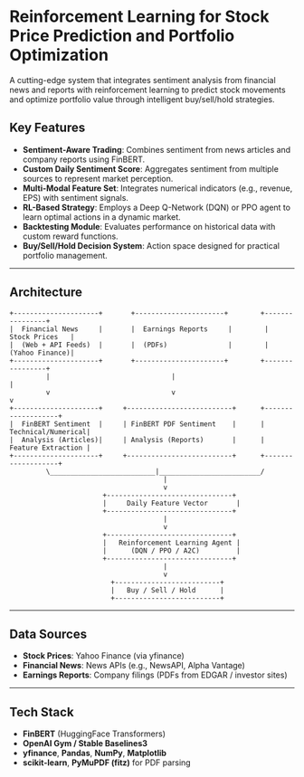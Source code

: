 # Reinforcement Learning for Stock Price Prediction and Portfolio Optimization

A cutting-edge system that integrates sentiment analysis from financial news and reports with reinforcement learning to predict stock movements and optimize portfolio value through intelligent buy/sell/hold strategies.

## Key Features
- **Sentiment-Aware Trading**: Combines sentiment from news articles and company reports using FinBERT.
- **Custom Daily Sentiment Score**: Aggregates sentiment from multiple sources to represent market perception.
- **Multi-Modal Feature Set**: Integrates numerical indicators (e.g., revenue, EPS) with sentiment signals.
- **RL-Based Strategy**: Employs a Deep Q-Network (DQN) or PPO agent to learn optimal actions in a dynamic market.
- **Backtesting Module**: Evaluates performance on historical data with custom reward functions.
- **Buy/Sell/Hold Decision System**: Action space designed for practical portfolio management.

---

## Architecture
```
+---------------------+       +----------------------+        +----------------+
|  Financial News     |       |  Earnings Reports     |        |  Stock Prices   |
|  (Web + API Feeds)  |       |  (PDFs)               |        |  (Yahoo Finance)|
+---------------------+       +----------------------+        +----------------+
         |                              |                              |
         v                              v                              v
+---------------------+     +--------------------------+      +-------------------+
|  FinBERT Sentiment  |     | FinBERT PDF Sentiment    |      |  Technical/Numerical|
|  Analysis (Articles)|     | Analysis (Reports)       |      |  Feature Extraction |
+---------------------+     +--------------------------+      +-------------------+
         \__________________________|_________________________/
                                      |
                                      v
                       +-------------------------------+
                       |     Daily Feature Vector       |
                       +-------------------------------+
                                      |
                                      v
                       +-------------------------------+
                       |   Reinforcement Learning Agent |
                       |      (DQN / PPO / A2C)         |
                       +-------------------------------+
                                      |
                                      v
                         +--------------------------+
                         |   Buy / Sell / Hold      |
                         +--------------------------+
```

---

## Data Sources
- **Stock Prices**: Yahoo Finance (via yfinance)
- **Financial News**: News APIs (e.g., NewsAPI, Alpha Vantage)
- **Earnings Reports**: Company filings (PDFs from EDGAR / investor sites)

---

## Tech Stack
- **FinBERT** (HuggingFace Transformers)
- **OpenAI Gym / Stable Baselines3**
- **yfinance**, **Pandas**, **NumPy**, **Matplotlib**
- **scikit-learn**, **PyMuPDF (fitz)** for PDF parsing



